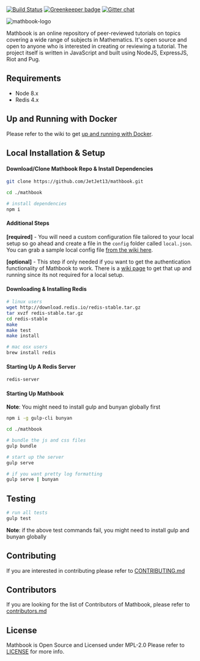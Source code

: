 [![Build Status](https://travis-ci.org/JetJet13/mathbook.svg?branch=develop)](https://travis-ci.org/JetJet13/mathbook)
[![Greenkeeper badge](https://badges.greenkeeper.io/JetJet13/mathbook.svg)](https://greenkeeper.io/)
[![Gitter chat](https://badges.gitter.im/gitterHQ/gitter.png)](https://gitter.im/mathbook-chat/Lobby)

![mathbook-logo](./src/front-end/public/images/mathbook_indigo_white_v5.png)

Mathbook is an online repository of peer-reviewed tutorials on topics covering a wide range of subjects in Mathematics.
It's open source and open to anyone who is interested in creating or reviewing a tutorial. The project itself is written
in JavaScript and built using NodeJS, ExpressJS, Riot and Pug.

## Requirements

* Node 8.x
* Redis 4.x

## Up and Running with Docker

Please refer to the wiki to get
[up and running with Docker](https://github.com/JetJet13/mathbook/wiki/Up-and-Running-with-Docker).

## Local Installation & Setup

#### Download/Clone Mathbook Repo & Install Dependencies

```bash
git clone https://github.com/JetJet13/mathbook.git

cd ./mathbook

# install dependencies
npm i
```

#### Additional Steps

**[required]** - You will need a custom configuration file tailored to your local setup so go ahead and create a file in
the `config` folder called `local.json`. You can grab a sample local config file
[from the wiki here](<https://github.com/JetJet13/mathbook/wiki/Sample-Local-Configuration-File-(local.json)>).

**[optional]** - This step if only needed if you want to get the authentication functionality of Mathbook to work. There
is a [wiki page](<(https://github.com/JetJet13/mathbook/wiki/Setup-Your-GitHub-OAuth-Application)>) to get that up and
running since its not required for a local setup.

#### Downloading & Installing Redis

```bash
# linux users
wget http://download.redis.io/redis-stable.tar.gz
tar xvzf redis-stable.tar.gz
cd redis-stable
make
make test
make install

# mac osx users
brew install redis
```

#### Starting Up A Redis Server

```bash
redis-server
```

#### Starting Up Mathbook

**Note**: You might need to install gulp and bunyan globally first

```bash
npm i -g gulp-cli bunyan
```

```bash
cd ./mathbook

# bundle the js and css files
gulp bundle

# start up the server
gulp serve

# if you want pretty log formatting
gulp serve | bunyan
```

## Testing

```bash
# run all tests
gulp test
```

**Note**: if the above test commands fail, you might need to install gulp and bunyan globally

## Contributing

If you are interested in contributing please refer to [CONTRIBUTING.md](./CONTRIBUTING.md)

## Contributors

If you are looking for the list of Contributors of Mathbook, please refer to [contributors.md](./contributors.md)

## License

Mathbook is Open Source and Licensed under MPL-2.0 Please refer to [LICENSE](./LICENSE) for more info.
